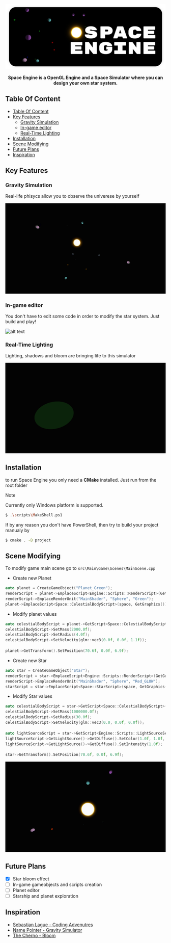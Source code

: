 ![alt text](https://github.com/vkimow/Space/blob/master/images/Title.png?raw=true)
<center>
<strong>Space Engine is a OpenGL Engine and a Space Simulator where you can design your own star system.</strong>
</center>

## Table Of Content

- [Table Of Content](#table-of-content)
- [Key Features](#key-features)
  - [Gravity Simulation](#gravity-simulation)
  - [In-game editor](#in-game-editor)
  - [Real-Time Lighting](#real-time-lighting)
- [Installation](#installation)
- [Scene Modifying](#scene-modifying)
- [Future Plans](#future-plans)
- [Inspiration](#inspiration)

## Key Features

### Gravity Simulation

Real-life phisycs allow you to observe the univerese by yourself

![alt text](https://github.com/vkimow/Space/blob/master/images/gravity_1.gif?raw=true)

### In-game editor

You don't have to edit some code in order to modify the star system. Just build and play!

![alt text](https://github.com/vkimow/Space/blob/master/images/editor.gif?raw=true)


### Real-Time Lighting

Lighting, shadows and bloom are bringing life to this simulator

![alt text](https://github.com/vkimow/Space/blob/master/images/shadows.gif?raw=true)

## Installation

to run Space Engine you only need a __CMake__ installed. Just run from the root folder

> [!NOTE]
> Currently only Windows platform is supported.

```bash
$ .\scripts\MakeShell.ps1
```

If by any reason you don't have PowerShell, then try to build your project manualy by

```bash
$ cmake . -B project
```

## Scene Modifying

To modify game main scene go to `src\Main\Game\Scenes\MainScene.cpp`

- Create new Planet

```cpp
auto planet = CreateGameObject("Planet_Green");
renderScript = planet->EmplaceScript<Engine::Scripts::RenderScript>(GetGraphics()->GetRenderManager());
renderScript->EmplaceRenderUnit("MainShader", "Sphere", "Green");
planet->EmplaceScript<Space::CelestialBodyScript>(space, GetGraphics());
```

- Modify planet values

```cpp
auto celestialBodyScript = planet->GetScript<Space::CelestialBodyScript>();
celestialBodyScript->SetMass(2000.0f);
celestialBodyScript->SetRadius(4.0f);
celestialBodyScript->SetVelocity(glm::vec3(0.0f, 0.0f, 1.1f));

planet->GetTransform().SetPosition(70.6f, 0.0f, 6.9f);
```

- Create new Star

```cpp
auto star = CreateGameObject("Star");
renderScript = star->EmplaceScript<Engine::Scripts::RenderScript>(GetGraphics()->GetRenderManager());
renderScript->EmplaceRenderUnit("MainShader", "Sphere", "Red_GLOW");
starScript = star->EmplaceScript<Space::StarScript>(space, GetGraphics());
```

- Modify Star values

```cpp
auto celestialBodyScript = star->GetScript<Space::CelestialBodyScript>();
celestialBodyScript->SetMass(1000000.0f);
celestialBodyScript->SetRadius(30.0f);
celestialBodyScript->SetVelocity(glm::vec3(0.0, 0.0f, 0.0f));

auto lightSourceScript = star->GetScript<Engine::Scripts::LightSourceScript>();
lightSourceScript->GetLightSource()->GetDiffuse().SetColor(1.0f, 1.0f, 1.0f);
lightSourceScript->GetLightSource()->GetDiffuse().SetIntensity(1.0f);

star->GetTransform().SetPosition(70.6f, 0.0f, 6.9f);
```

![alt text](https://github.com/vkimow/Space/blob/master/images/gravity_2.gif?raw=true)

## Future Plans
- [x] Star bloom effect
- [ ] In-game gameobjects and scripts creation
- [ ] Planet editor
- [ ] Starship and planet exploration

## Inspiration

- [Sebastian Lague - Coding Advenutres](https://www.youtube.com/watch?v=7axImc1sxa0&t=1s&ab_channel=SebastianLague)
- [Name Pointer - Gravity Simulator](https://www.youtube.com/watch?v=zIzlsphGjkY&t=194s&ab_channel=NamePointer)
- [The Cherno - Bloom](https://www.youtube.com/watch?v=tI70-HIc5ro&t=1062s&ab_channel=TheCherno)